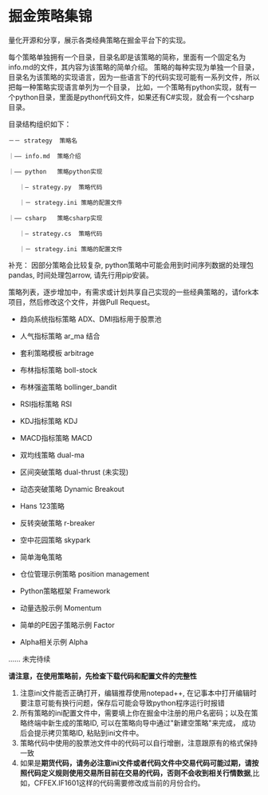 # 掘金策略集锦

量化开源和分享，展示各类经典策略在掘金平台下的实现。

每个策略单独拥有一个目录，目录名即是该策略的简称，里面有一个固定名为info.md的文件，其内容为该策略的简单介绍。
策略的每种实现为单独一个目录，目录名为该策略的实现语言，因为一些语言下的代码实现可能有一系列文件，所以把每一种策略实现语言单列为一个目录，
比如，一个策略有python实现，就有一个python目录，里面是python代码文件，如果还有C#实现，就会有一个csharp目录。


目录结构组织如下：


    －－ strategy  策略名
  
    ｜—— info.md  策略介绍
    
    ｜—— python   策略python实现
    
       ｜— strategy.py  策略代码
       
       ｜－ strategy.ini 策略的配置文件

    ｜—— csharp   策略csharp实现
    
       ｜— strategy.cs  策略代码

       ｜－ strategy.ini 策略的配置文件
       
       
补充：
    因部分策略会比较复杂, python策略中可能会用到时间序列数据的处理包pandas, 时间处理包arrow, 请先行用pip安装。

策略列表，逐步增加中，有需求或计划共享自己实现的一些经典策略的，请fork本项目，然后修改这个文件，并做Pull Request。

- 趋向系统指标策略 ADX、DMI指标用于股票池
- 人气指标策略 ar_ma 结合
- 套利策略模板 arbitrage
- 布林指标策略 boll-stock
- 布林强盗策略 bollinger_bandit
- RSI指标策略 RSI
- KDJ指标策略 KDJ
- MACD指标策略 MACD
- 双均线策略 dual-ma
- 区间突破策略 dual-thrust (未实现)
- 动态突破策略 Dynamic Breakout
- Hans 123策略
- 反转突破策略 r-breaker
- 空中花园策略 skypark
- 简单海龟策略 
- 仓位管理示例策略 position management

- Python策略框架  Framework
- 动量选股示例 Momentum
- 简单的PE因子策略示例 Factor
- Alpha相关示例 Alpha

 ...... 
 未完待续 
 
 **请注意，在使用策略前，先检查下载代码和配置文件的完整性**
 
 1. 注意ini文件能否正确打开，编辑推荐使用notepad++, 在记事本中打开编辑时要注意可能有换行问题，保存后可能会导致python程序运行时报错
 2. 所有策略的ini配置文件中，需要填上你在掘金中注册的用户名密码；以及在策略终端中新生成的策略ID, 可以在策略向导中通过"新建空策略"来完成，
 成功后会提示拷贝策略ID, 粘贴到ini文件中。
 3. 策略代码中使用的股票池文件中的代码可以自行增删，注意跟原有的格式保持一致
 4. 如果是**期货代码，请务必注意ini文件或者代码文件中交易代码可能过期，请按照代码定义规则使用交易所目前在交易的代码，否则不会收到相关行情数据**,比如，CFFEX.IF1601这样的代码需要修改成当前的月份合约。
